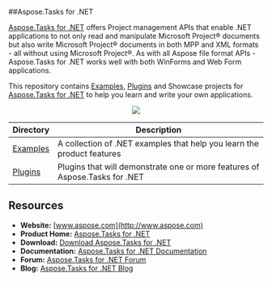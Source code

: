 ##Aspose.Tasks for .NET

[Aspose.Tasks for .NET](http://www.aspose.com/products/tasks/net) offers Project management APIs that enable .NET applications to not only read and manipulate Microsoft Project® documents but also write Microsoft Project® documents in both MPP and XML formats - all without using Microsoft Project®. As with all Aspose file format APIs - Aspose.Tasks for .NET works well with both WinForms and Web Form applications.

This repository contains [Examples](Examples), [Plugins](Plugins) and Showcase projects for [Aspose.Tasks for .NET](http://www.aspose.com/products/tasks/net) to help you learn and write your own applications.

<p align="center">

  <a title="Download complete Aspose.Tasks for .NET source code" href="https://github.com/aspose-tasks/Aspose.Tasks-for-.NET/archive/master.zip">
	<img src="https://raw.github.com/AsposeExamples/java-examples-dashboard/master/images/downloadZip-Button-Large.png" />
  </a>
</p>

Directory | Description
--------- | -----------
[Examples](Examples)  | A collection of .NET examples that help you learn the product features
[Plugins](Plugins)  | Plugins that will demonstrate one or more features of Aspose.Tasks for .NET

## Resources

+ **Website:** [www.aspose.com](http://www.aspose.com)
+ **Product Home:** [Aspose.Tasks for .NET](http://www.aspose.com/products/tasks/net)
+ **Download:** [Download Aspose.Tasks for .NET](http://www.aspose.com/downloads/tasks/net)
+ **Documentation:** [Aspose.Tasks for .NET Documentation](http://www.aspose.com/docs/display/tasksnet/Home)
+ **Forum:** [Aspose.Tasks for .NET Forum](http://www.aspose.com/community/forums/aspose.tasks-product-family/75/showforum.aspx)
+ **Blog:** [Aspose.Tasks for .NET Blog](http://www.aspose.com/blogs/aspose-products/aspose-tasks-product-family.html)

